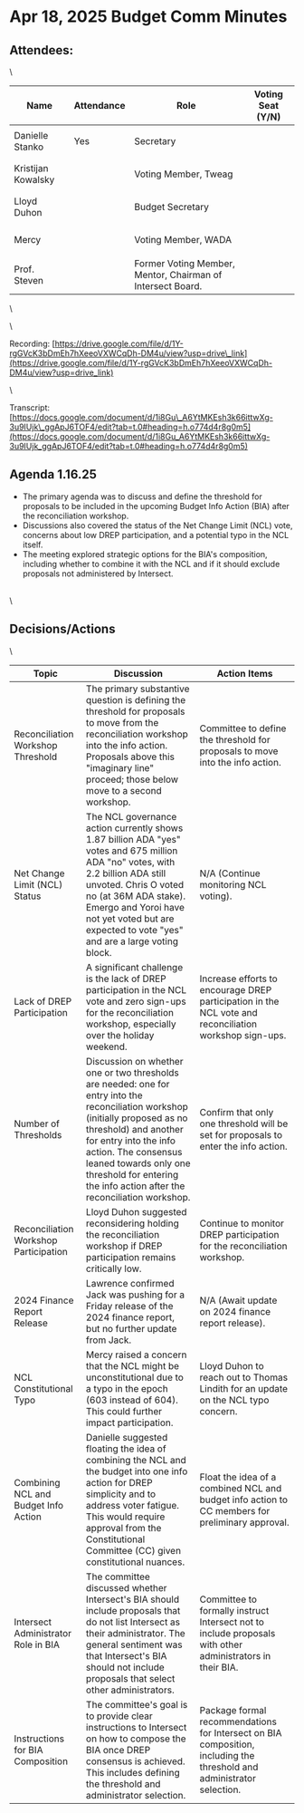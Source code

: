 # Apr 18, 2025 Budget Comm Minutes

## Attendees:&#x20;

\


| Name               | Attendance  | Role                                                       | Voting Seat (Y/N) |
| ------------------ | ----------- | ---------------------------------------------------------- | ----------------- |
| Danielle Stanko    | Yes         | Secretary                                                  | <p><br></p>       |
| Kristijan Kowalsky | <p><br></p> | Voting Member, Tweag                                       | <p><br></p>       |
| Lloyd Duhon        | <p><br></p> | Budget Secretary                                           | <p><br></p>       |
| Mercy              | <p><br></p> | Voting Member, WADA                                        | <p><br></p>       |
| Prof. Steven       | <p><br></p> | Former Voting Member, Mentor, Chairman of Intersect Board. | <p><br></p>       |

\


\


&#x20;

Recording: [https://drive.google.com/file/d/1Y-rgGVcK3bDmEh7hXeeoVXWCqDh-DM4u/view?usp=drive\_link](https://drive.google.com/file/d/1Y-rgGVcK3bDmEh7hXeeoVXWCqDh-DM4u/view?usp=drive_link)

\


Transcript: [https://docs.google.com/document/d/1i8Gu\_A6YtMKEsh3k66ittwXg-3u9IUjk\_ggApJ6TOF4/edit?tab=t.0#heading=h.o774d4r8g0m5](https://docs.google.com/document/d/1i8Gu_A6YtMKEsh3k66ittwXg-3u9IUjk_ggApJ6TOF4/edit?tab=t.0#heading=h.o774d4r8g0m5)

## Agenda 1.16.25

* The primary agenda was to discuss and define the threshold for proposals to be included in the upcoming Budget Info Action (BIA) after the reconciliation workshop.
* Discussions also covered the status of the Net Change Limit (NCL) vote, concerns about low DREP participation, and a potential typo in the NCL itself.
* The meeting explored strategic options for the BIA's composition, including whether to combine it with the NCL and if it should exclude proposals not administered by Intersect.

\
\


## Decisions/Actions

\


| Topic                                 | Discussion                                                                                                                                                                                                                                                                                              | Action Items                                                                                                          |
| ------------------------------------- | ------------------------------------------------------------------------------------------------------------------------------------------------------------------------------------------------------------------------------------------------------------------------------------------------------- | --------------------------------------------------------------------------------------------------------------------- |
| Reconciliation Workshop Threshold     | The primary substantive question is defining the threshold for proposals to move from the reconciliation workshop into the info action. Proposals above this "imaginary line" proceed; those below move to a second workshop.                                                                           | Committee to define the threshold for proposals to move into the info action.                                         |
| Net Change Limit (NCL) Status         | The NCL governance action currently shows 1.87 billion ADA "yes" votes and 675 million ADA "no" votes, with 2.2 billion ADA still unvoted. Chris O voted no (at 36M ADA stake). Emergo and Yoroi have not yet voted but are expected to vote "yes" and are a large voting block.                        | N/A (Continue monitoring NCL voting).                                                                                 |
| Lack of DREP Participation            | A significant challenge is the lack of DREP participation in the NCL vote and zero sign-ups for the reconciliation workshop, especially over the holiday weekend.                                                                                                                                       | Increase efforts to encourage DREP participation in the NCL vote and reconciliation workshop sign-ups.                |
| Number of Thresholds                  | Discussion on whether one or two thresholds are needed: one for entry into the reconciliation workshop (initially proposed as no threshold) and another for entry into the info action. The consensus leaned towards only one threshold for entering the info action after the reconciliation workshop. | Confirm that only one threshold will be set for proposals to enter the info action.                                   |
| Reconciliation Workshop Participation | Lloyd Duhon suggested reconsidering holding the reconciliation workshop if DREP participation remains critically low.                                                                                                                                                                                   | Continue to monitor DREP participation for the reconciliation workshop.                                               |
| 2024 Finance Report Release           | Lawrence confirmed Jack was pushing for a Friday release of the 2024 finance report, but no further update from Jack.                                                                                                                                                                                   | N/A (Await update on 2024 finance report release).                                                                    |
| NCL Constitutional Typo               | Mercy raised a concern that the NCL might be unconstitutional due to a typo in the epoch (603 instead of 604). This could further impact participation.                                                                                                                                                 | Lloyd Duhon to reach out to Thomas Lindith for an update on the NCL typo concern.                                     |
| Combining NCL and Budget Info Action  | Danielle suggested floating the idea of combining the NCL and the budget into one info action for DREP simplicity and to address voter fatigue. This would require approval from the Constitutional Committee (CC) given constitutional nuances.                                                        | Float the idea of a combined NCL and budget info action to CC members for preliminary approval.                       |
| Intersect Administrator Role in BIA   | The committee discussed whether Intersect's BIA should include proposals that do not list Intersect as their administrator. The general sentiment was that Intersect's BIA should not include proposals that select other administrators.                                                               | Committee to formally instruct Intersect not to include proposals with other administrators in their BIA.             |
| Instructions for BIA Composition      | The committee's goal is to provide clear instructions to Intersect on how to compose the BIA once DREP consensus is achieved. This includes defining the threshold and administrator selection.                                                                                                         | Package formal recommendations for Intersect on BIA composition, including the threshold and administrator selection. |
